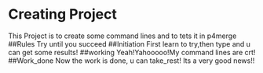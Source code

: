 # Creating Project
This Project is to create some command lines and to tets it in p4merge
##Rules
Try until you succeed
##Initiation
First learn to try,then type and u can get some results!
##working
Yeah!Yahooooo!My command lines are crt!
##Work_done
Now the work is done, u can take_rest!
Its a very good news!!